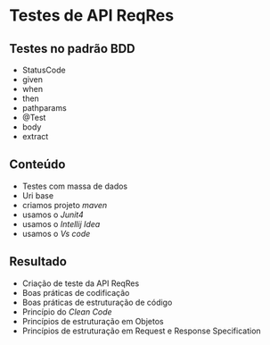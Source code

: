 # Testes de API ReqRes

## Testes no padrão BDD
- StatusCode
- given
- when
- then
- pathparams
- @Test
- body
- extract

## Conteúdo

- Testes com massa de dados
- Uri base
- criamos projeto *maven*
- usamos o *Junit4* 
- usamos o *Intellij Idea* 
- usamos o *Vs code*  

## Resultado

- Criação de teste da API ReqRes
- Boas práticas de codificação
- Boas práticas de estruturação de código
- Princípio do *Clean Code*
- Princípios de estruturação em Objetos
- Princípios de estruturação em Request e Response Specification


